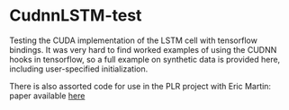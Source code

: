 # CudnnLSTM-test
Testing the CUDA implementation of the LSTM cell with tensorflow bindings. 
It was very hard to find worked examples of using the CUDNN hooks in tensorflow, so a full example on synthetic data is provided here, including user-specified initialization. 

There is also assorted code for use in the PLR project with Eric Martin: paper available [here](https://openreview.net/forum?id=SkHEwdgCZ)
